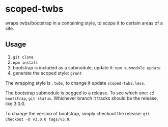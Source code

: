 scoped-twbs
===========

wraps twbs/bootstrap in a containing style, to scope it to certain areas of a site.

## Usage
1. `git clone`
2. `npm install`
3. bootstrap is included as a submodule, update it: `npm submodule update`
4. generate the scoped style: `grunt`

The wrapping style is `.twbs`, to change it update `scoped-twbs.less`.

The bootstrap submodule is pegged to a release. To see which one: `cd bootstrap`, `git status`. Whichever branch it tracks should be the release, like 3.0.0. 

To change the version of bootstrap, simply checkout the release: `git checkout -b v3.0.0 tags/v3.0`.
